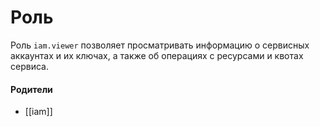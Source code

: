 # Роль

Роль `iam.viewer` позволяет просматривать информацию о сервисных аккаунтах и их ключах, а также об операциях с ресурсами и квотах сервиса.


#### Родители

- [[iam]]
